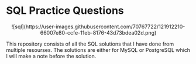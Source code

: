# SQL Practice Questions

<p align="center">
  ![sql](https://user-images.githubusercontent.com/70767722/121912210-66007e80-ccfe-11eb-8176-43d73bdea02d.png) 
</p>

This repository consists of all the SQL solutions that I have done from multiple resourses. The solutions are either for MySQL or PostgreSQL which I will make a note before the solution.
